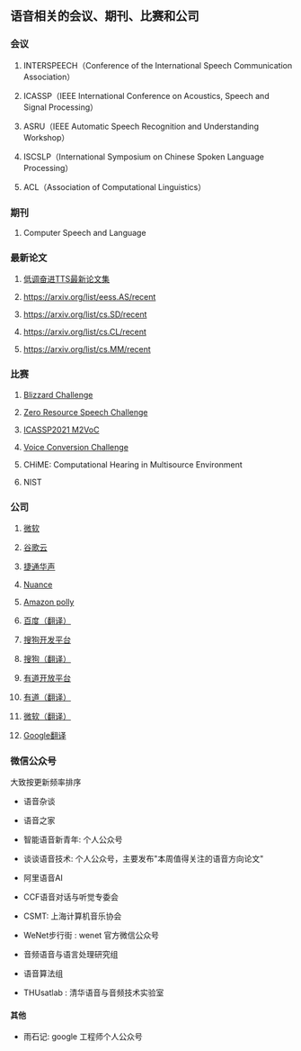 ## 语音相关的会议、期刊、比赛和公司

### 会议

1.  INTERSPEECH（Conference of the International Speech Communication
    Association）

2.  ICASSP（IEEE International Conference on Acoustics, Speech and
    Signal Processing）

3.  ASRU（IEEE Automatic Speech Recognition and Understanding Workshop）

4.  ISCSLP（International Symposium on Chinese Spoken Language
    Processing）

5.  ACL（Association of Computational Linguistics）

### 期刊

1.  Computer Speech and Language

### 最新论文

1.  [低调奋进TTS最新论文集](http://yqli.tech/page/tts_paper.html)

2.  https://arxiv.org/list/eess.AS/recent

3.  https://arxiv.org/list/cs.SD/recent

4.  https://arxiv.org/list/cs.CL/recent

5.  https://arxiv.org/list/cs.MM/recent

### 比赛

1.  [Blizzard Challenge](http://www.festvox.org/blizzard/)

2.  [Zero Resource Speech Challenge](https://www.zerospeech.com/)

3.  [ICASSP2021
    M2VoC](http://challenge.ai.iqiyi.com/detail?raceId=5fb2688224954e0b48431fe0)

4.  [Voice Conversion Challenge](http://www.vc-challenge.org/)

5.  CHiME: Computational Hearing in Multisource Environment

6.  NIST

### 公司

1.  [微软](https://azure.microsoft.com/en-us/services/cognitive-services/text-to-speech/#features)

2.  [谷歌云](https://cloud.google.com/text-to-speech/docs/voices?hl=zh-cn)

3.  [捷通华声](https://www.aicloud.com/dev/ability/index.html?key=tts#ability-experience)

4.  [Nuance](https://www.nuance.com/omni-channel-customer-engagement/voice-and-ivr/text-to-speech.html#!)

5.  [Amazon polly](https://aws.amazon.com/cn/polly/)

6.  [百度（翻译）](https://fanyi.baidu.com/)

7.  [搜狗开发平台](https://ai.sogou.com/product/audio_composition/)

8.  [搜狗（翻译）](https://fanyi.sogou.com/)

9.  [有道开放平台](https://ai.youdao.com/product-tts.s)

10. [有道（翻译）](http://fanyi.youdao.com)

11. [微软（翻译）](https://cn.bing.com/translator)

12. [Google翻译](https://translate.google.cn/)

### 微信公众号

大致按更新频率排序

- 语音杂谈
- 语音之家
- 智能语音新青年: 个人公众号
- 谈谈语音技术: 个人公众号，主要发布"本周值得关注的语音方向论文"
- 阿里语音AI
- CCF语音对话与听觉专委会
- CSMT: 上海计算机音乐协会
- WeNet步行街 : wenet 官方微信公众号
- 音频语音与语言处理研究组
- 语音算法组


- THUsatlab : 清华语音与音频技术实验室

#### 其他
- 雨石记: google 工程师个人公众号